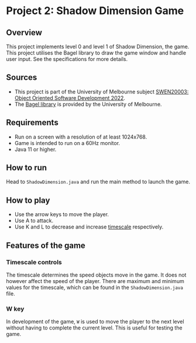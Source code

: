 # Project 2: Shadow Dimension Game

## Overview
This project implements level 0 and level 1 of Shadow Dimension, the game. This project utilises the Bagel library to draw the game window and handle user input. See the specifications for more details.

## Sources
- This project is part of the University of Melbourne subject [SWEN20003: Object Oriented Software Development 2022](https://handbook.unimelb.edu.au/2022/subjects/swen20003).
- The [Bagel library](https://people.eng.unimelb.edu.au/mcmurtrye/bagel-doc/) is provided by the University of Melbourne.

## Requirements
- Run on a screen with a resolution of at least 1024x768.
- Game is intended to run on a 60Hz monitor.
- Java 11 or higher.

## How to run
Head to `ShadowDimension.java` and run the main method to launch the game.

## How to play
- Use the arrow keys to move the player.
- Use A to attack.
- Use K and L to decrease and increase [timescale](#timescale) respectively.

## Features of the game
### Timescale controls
The timescale determines the speed objects move in the game. It does not however affect the speed of the player. There are maximum and minimum values for the timescale, which can be found in the `ShadowDimension.java` file.
### W key
In development of the game, `W` is used to move the player to the next level without having to complete the current level. This is useful for testing the game.